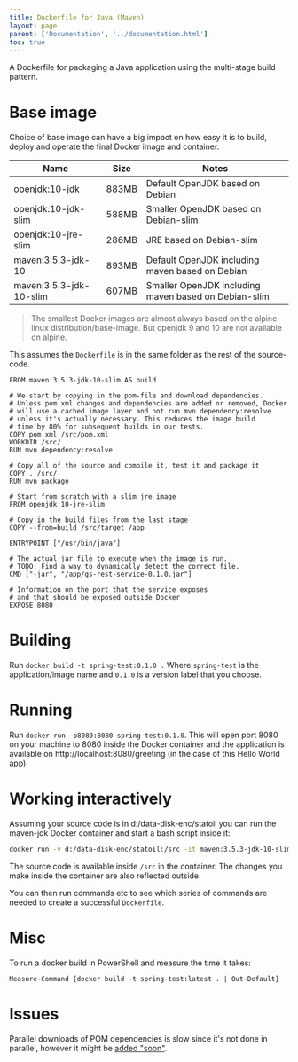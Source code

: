 ```yaml
---
title: Dockerfile for Java (Maven)
layout: page
parent: ['Documentation', '../documentation.html']
toc: true
---
```


A Dockerfile for packaging a Java application using the multi-stage build pattern.

# Base image

Choice of base image can have a big impact on how easy it is to build, deploy and operate the final Docker image and container.

| Name                    | Size  | Notes                                                |
| ----------------------- |-------| -----------------------------------------------------|
| openjdk:10-jdk          | 883MB | Default OpenJDK based on Debian                      |
| openjdk:10-jdk-slim     | 588MB | Smaller OpenJDK based on Debian-slim                 |
| openjdk:10-jre-slim     | 286MB | JRE based on Debian-slim                             |
| maven:3.5.3-jdk-10      | 893MB | Default OpenJDK including maven based on Debian      |
| maven:3.5.3-jdk-10-slim | 607MB | Smaller OpenJDK including maven based on Debian-slim |

> The smallest Docker images are almost always based on the alpine-linux distribution/base-image. But openjdk 9 and 10 are not available on alpine.

This assumes the `Dockerfile` is in the same folder as the rest of the source-code.

```docker
FROM maven:3.5.3-jdk-10-slim AS build

# We start by copying in the pom-file and download dependencies.
# Unless pom.xml changes and dependencies are added or removed, Docker
# will use a cached image layer and not run mvn dependency:resolve
# unless it's actually necessary. This reduces the image build
# time by 80% for subsequent builds in our tests.
COPY pom.xml /src/pom.xml
WORKDIR /src/
RUN mvn dependency:resolve

# Copy all of the source and compile it, test it and package it
COPY . /src/
RUN mvn package

# Start from scratch with a slim jre image
FROM openjdk:10-jre-slim

# Copy in the build files from the last stage
COPY --from=build /src/target /app

ENTRYPOINT ["/usr/bin/java"]

# The actual jar file to execute when the image is run.
# TODO: Find a way to dynamically detect the correct file.
CMD ["-jar", "/app/gs-rest-service-0.1.0.jar"]

# Information on the port that the service exposes
# and that should be exposed outside Docker
EXPOSE 8080
```

# Building

Run `docker build -t spring-test:0.1.0 .` Where `spring-test` is the application/image name and `0.1.0` is a version label that you choose.

# Running

Run `docker run -p8080:8080 spring-test:0.1.0`. This will open port 8080 on your machine to 8080 inside the Docker container and the application is available on http://localhost:8080/greeting (in the case of this Hello World app).

# Working interactively

Assuming your source code is in d:/data-disk-enc/statoil you can run the maven-jdk Docker container and start a bash script inside it:

```bash
docker run -v d:/data-disk-enc/statoil:/src -it maven:3.5.3-jdk-10-slim bash
```

The source code is available inside `/src` in the container. The changes you make inside the container are also reflected outside.

You can then run commands etc to see which series of commands are needed to create a successful `Dockerfile`.

# Misc

To run a docker build in PowerShell and measure the time it takes:

```
Measure-Command {docker build -t spring-test:latest . | Out-Default}
```

# Issues

Parallel downloads of POM dependencies is slow since it's not done in parallel, however it might be [added "soon"](https://issues.apache.org/jira/browse/MRESOLVER-7).
